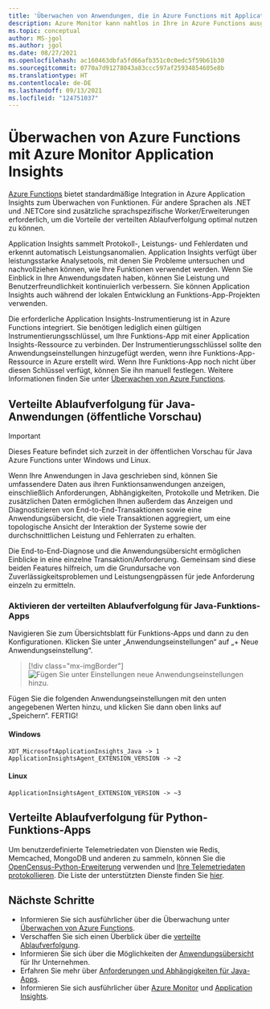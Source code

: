 ```yaml
---
title: 'Überwachen von Anwendungen, die in Azure Functions mit Application Insights ausgeführt werden: Azure Monitor | Microsoft-Dokumentation'
description: Azure Monitor kann nahtlos in Ihre in Azure Functions ausgeführte Anwendung integriert werden und ermöglicht die Überwachung der Leistung sowie eine blitzschnelle Erkennung von Problemen mit Ihren Apps.
ms.topic: conceptual
author: MS-jgol
ms.author: jgol
ms.date: 08/27/2021
ms.openlocfilehash: ac160463dbfa5fd66afb351c0c0edc5f59b61b30
ms.sourcegitcommit: 0770a7d91278043a83ccc597af25934854605e8b
ms.translationtype: HT
ms.contentlocale: de-DE
ms.lasthandoff: 09/13/2021
ms.locfileid: "124751037"
---
```

# <a name="monitoring-azure-functions-with-azure-monitor-application-insights"></a>Überwachen von Azure Functions mit Azure Monitor Application Insights

[Azure Functions](../../azure-functions/functions-overview.md) bietet standardmäßige Integration in Azure Application Insights zum Überwachen von Funktionen. Für andere Sprachen als .NET und .NETCore sind zusätzliche sprachspezifische Worker/Erweiterungen erforderlich, um die Vorteile der verteilten Ablaufverfolgung optimal nutzen zu können. 

Application Insights sammelt Protokoll-, Leistungs- und Fehlerdaten und erkennt automatisch Leistungsanomalien. Application Insights verfügt über leistungsstarke Analysetools, mit denen Sie Probleme untersuchen und nachvollziehen können, wie Ihre Funktionen verwendet werden. Wenn Sie Einblick in Ihre Anwendungsdaten haben, können Sie Leistung und Benutzerfreundlichkeit kontinuierlich verbessern. Sie können Application Insights auch während der lokalen Entwicklung an Funktions-App-Projekten verwenden. 

Die erforderliche Application Insights-Instrumentierung ist in Azure Functions integriert. Sie benötigen lediglich einen gültigen Instrumentierungsschlüssel, um Ihre Funktions-App mit einer Application Insights-Ressource zu verbinden. Der Instrumentierungsschlüssel sollte den Anwendungseinstellungen hinzugefügt werden, wenn ihre Funktions-App-Ressource in Azure erstellt wird. Wenn Ihre Funktions-App noch nicht über diesen Schlüssel verfügt, können Sie ihn manuell festlegen. Weitere Informationen finden Sie unter [Überwachen von Azure Functions](../../azure-functions/functions-monitoring.md?tabs=cmd).

## <a name="distributed-tracing-for-java-applications-public-preview"></a>Verteilte Ablaufverfolgung für Java-Anwendungen (öffentliche Vorschau)

> [!IMPORTANT]
> Dieses Feature befindet sich zurzeit in der öffentlichen Vorschau für Java Azure Functions unter Windows und Linux.

Wenn Ihre Anwendungen in Java geschrieben sind, können Sie umfassendere Daten aus ihren Funktionsanwendungen anzeigen, einschließlich Anforderungen, Abhängigkeiten, Protokolle und Metriken. Die zusätzlichen Daten ermöglichen Ihnen außerdem das Anzeigen und Diagnostizieren von End-to-End-Transaktionen sowie eine Anwendungsübersicht, die viele Transaktionen aggregiert, um eine topologische Ansicht der Interaktion der Systeme sowie der durchschnittlichen Leistung und Fehlerraten zu erhalten.

Die End-to-End-Diagnose und die Anwendungsübersicht ermöglichen Einblicke in eine einzelne Transaktion/Anforderung. Gemeinsam sind diese beiden Features hilfreich, um die Grundursache von Zuverlässigkeitsproblemen und Leistungsengpässen für jede Anforderung einzeln zu ermitteln.

### <a name="how-to-enable-distributed-tracing-for-java-function-apps"></a>Aktivieren der verteilten Ablaufverfolgung für Java-Funktions-Apps

Navigieren Sie zum Übersichtsblatt für Funktions-Apps und dann zu den Konfigurationen. Klicken Sie unter „Anwendungseinstellungen“ auf „+ Neue Anwendungseinstellung“. 

> [!div class="mx-imgBorder"]
> ![Fügen Sie unter Einstellungen neue Anwendungseinstellungen hinzu.](./media//functions/create-new-setting.png)

Fügen Sie die folgenden Anwendungseinstellungen mit den unten angegebenen Werten hinzu, und klicken Sie dann oben links auf „Speichern“. FERTIG!

#### <a name="windows"></a>Windows
```
XDT_MicrosoftApplicationInsights_Java -> 1
ApplicationInsightsAgent_EXTENSION_VERSION -> ~2
```

#### <a name="linux"></a>Linux
```
ApplicationInsightsAgent_EXTENSION_VERSION -> ~3
```

## <a name="distributed-tracing-for-python-function-apps"></a>Verteilte Ablaufverfolgung für Python-Funktions-Apps

Um benutzerdefinierte Telemetriedaten von Diensten wie Redis, Memcached, MongoDB und anderen zu sammeln, können Sie die [OpenCensus-Python-Erweiterung](https://github.com/census-ecosystem/opencensus-python-extensions-azure) verwenden und [Ihre Telemetriedaten protokollieren](../../azure-functions/functions-reference-python.md?tabs=azurecli-linux%2capplication-level#log-custom-telemetry). Die Liste der unterstützten Dienste finden Sie [hier](https://github.com/census-instrumentation/opencensus-python/tree/master/contrib).

## <a name="next-steps"></a>Nächste Schritte

* Informieren Sie sich ausführlicher über die Überwachung unter [Überwachen von Azure Functions](../../azure-functions/functions-monitoring.md).
* Verschaffen Sie sich einen Überblick über die [verteilte Ablaufverfolgung](./distributed-tracing.md).
* Informieren Sie sich über die Möglichkeiten der [Anwendungsübersicht](./app-map.md?tabs=net) für Ihr Unternehmen.
* Erfahren Sie mehr über [Anforderungen und Abhängigkeiten für Java-Apps](./java-in-process-agent.md).
* Informieren Sie sich ausführlicher über [Azure Monitor](../overview.md) und [Application Insights](./app-insights-overview.md).